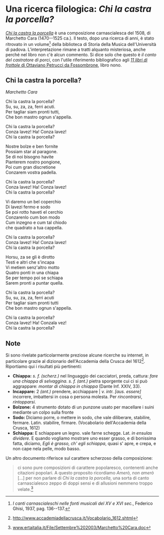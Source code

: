# Una ricerca filologica: *Chi la castra la porcella?*
*[Chi la castra la porcella](https://www.youtube.com/watch?v=tzesf9aAOKE)* è
una composizione carnascialesca del 1508, di Marchetto Cara (1470--1525 ca.).
Il testo, dopo una ricerca di anni, è stato ritrovato in un volume[^1] della
biblioteca di Storia della Musica dell'Università di padova. L'interpretazione
rimane a tratti alquanto misteriosa, anche perché nel libro non c'è alcun
commento. Si dice solo che questo è *il canto del castratore di porci*, con
l'utile riferimento bibliografico agli [*11 libri di frottole* di Ottaviano
Petrucci da
Fossombrone](https://imslp.org/wiki/Frottole%2C_Libro_9_(Petrucci%2C_Ottaviano)),
libro nono.


## Chi la castra la porcella?
*Marchetto Cara*

Chi la castra la porcella?  
Su, su, za, za, ferri acuti.  
Per tagliar siam pronti tutti,  
Che bon mastro ognun s'appella.  

Chi la castra la porcella?  
Conza lavez! Ha! Conza lavez!  
Chi la castra la porcella?  

Nostre bolze e ben fornite  
Possiam star al paragone.  
Se di noi bisogno havite  
Pianterem nostro pongione,  
Poi cum gran discretione  
Conzarem vostra padella.  

Chi la castra la porcella?  
Conza lavez! Ha! Conza lavez!  
Chi la castra la porcella?  

Vi daremo un bel coperchio  
Di lavezi fermo e sodo  
Se poi rotto haveti el cerchio  
Conzarenlo cum bon modo  
Cum inzegno e cum tal chiodo  
che quadrato a tua cappella.  

Chi la castra la porcella?  
Conza lavez! Ha! Conza lavez!  
Chi la castra la porcella?  

Horsu, za se gli è dirotto  
Testi e altri che s'incapa  
Vi metiem senz'altro motto  
Quatro ponti in una chiapa  
Se per tempo poi se schiapa  
Sarem pronti a puntar quella.  

Chi la castra la porcella?  
Su, su, za, za, ferri acuti  
Per tagliar siam pronti tutti  
Che bon mastro ognun s'appella.  

Chi la castra la porcella?  
Conza lavez! Ha! Conzala vez!  
Chi la castra la porcella?  

## Note

Si sono rivelate particolarmente preziose alcune ricerche su internet, in particolare grazie al dizionario dell'Accademia della Crusca del 1612[^2]. Riportiamo qui i risultati più pertinenti:

- **Chiappa:** *s. f. (scherz.)* nel linguaggio dei cacciatori, preda, cattura: *fare una chiappa di selvaggina*. *s. f. (ant.)* pietra sporgente cui ci si può aggrappare: *montar di chiappa in chiappa* (Dante Inf. XXIV, 33).
- **Incappare:** 2 *(ant.)* prendere, acchiappare | *v. intr. [aus. essere]* incorrere, imbattersi in cosa o persona molesta. Per *rincontrarsi*, *rintopparsi*.
- **Bolzone:** 4 strumento dotato di un punzone usato per macellare i suini mediante un colpo sulla fronte
- **Sodo:** Diciamo porre, o mettere in sodo, che vale diliberare, stabilire, fermare. Latin. stabilire, firmare. (Vocabolario dell'Accademia della Crusca, 1612)
- **Schiappa:** E schiappare un legno. vale farne schegge. Lat. *in ensulas dividere*. E quando vogliamo mostrare uno esser grasso, e di bonissima fatta, diciamo, *Egli è grasso, ch' egli schiappa*, quasi s' apre, e crepa, e non cape nela pelle, modo basso.

Un altro documento riferisce sul carattere scherzoso della composizione:

> ci sono pure composizioni di carattere popolaresco, contenenti anche citazioni popolari. A questo proposito ricordiamo *Amerò, non amerò* [...] per non parlare di *Chi la castra la porcella*, una sorta di canto carnascialesco zeppo di doppi sensi e di allusioni nemmeno troppo velate.[^3]

[^1]: *I canti carnascialeschi nelle fonti musicali del XV e XVI sec.*, Federico Ghisi, 1937, pag. 136--137.
[^2]: http://www.accademiadellacrusca.it/Vocabolario_1612.shtml
[^3]: www.ertaitalia.it/File/Settembre%202003/Marchetto%20Cara.doc
